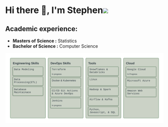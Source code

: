 # Hi there 👋, I'm Stephen![](https://via.placeholder.com/15/008000/000000?text=+) 
## Academic experience:
- **Masters of Science :** Statistics
- **Bachelor of Science :** Computer Science

![Hello](https://github.com/Stephen-Data-Engineer-Public/BASIC-PYTHON-PROJECT/blob/main/Blank%20diagram%20(22).png?raw=true)
<!--
**Stephen-Data-Engineer-Public/Stephen-Data-Engineer-Public** is a ✨ _special_ ✨ repository because its `README.md` (this file) appears on your GitHub profile.

Here are some ideas to get you started:

- 🔭 I’m currently working on ...
- 🌱 I’m currently learning ...
- 👯 I’m looking to collaborate on ...
- 🤔 I’m looking for help with ...
- 💬 Ask me about ...
- 📫 How to reach me: ...
- 😄 Pronouns: ...
- ⚡ Fun fact: ...
-->

